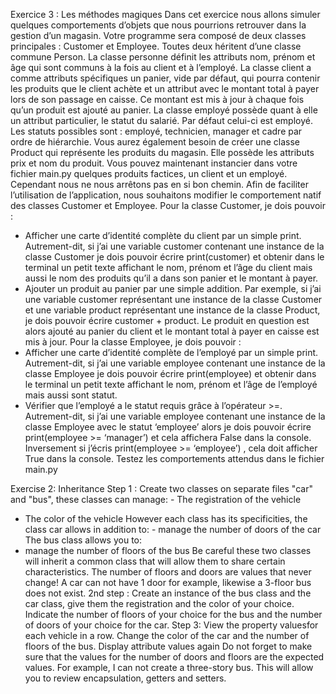 Exercice 3 : Les méthodes magiques
Dans cet exercice nous allons simuler quelques comportements d’objets que nous pourrions retrouver dans la gestion d’un magasin.
Votre programme sera composé de deux classes principales : Customer et Employee. Toutes deux héritent d’une classe commune Person.
La classe personne définit les attributs nom, prénom et âge qui sont communs à la fois au client et à l’employé.
La classe client a comme attributs spécifiques un panier, vide par défaut, qui pourra contenir les produits que le client achète et un attribut avec le montant total à payer lors de son passage en caisse. Ce montant est mis à jour à chaque fois qu’un produit est ajouté au panier.
La classe employé possède quant à elle un attribut particulier, le statut du salarié. Par défaut celui-ci est employé. Les statuts possibles sont : employé, technicien, manager et cadre par ordre de hiérarchie.
Vous aurez également besoin de créer une classe Product qui représente les produits du magasin. Elle possède les attributs prix et nom du produit.
Vous pouvez maintenant instancier dans votre fichier main.py quelques produits factices, un client et un employé.
Cependant nous ne nous arrêtons pas en si bon chemin. Afin de faciliter l’utilisation de l’application, nous souhaitons modifier le comportement natif des classes Customer et Employee.
Pour la classe Customer, je dois pouvoir :
- Afficher une carte d’identité complète du client par un simple print. Autrement-dit, si j’ai une variable customer contenant une instance de la classe Customer je dois pouvoir écrire print(customer) et obtenir dans le terminal un petit texte affichant le nom, prénom et l’âge du client mais aussi le nom des produits qu’il a dans son panier et le montant à payer.
- Ajouter un produit au panier par une simple addition. Par exemple, si j’ai une variable customer représentant une instance de la classe Customer et une variable product représentant une instance de la classe Product, je dois pouvoir écrire customer + product. Le produit en question est alors ajouté au panier du client et le montant total à payer en caisse est mis à jour.
Pour la classe Employee, je dois pouvoir :
- Afficher une carte d’identité complète de l’employé par un simple print. Autrement-dit, si j’ai une variable employee contenant une instance de la classe Employee je dois pouvoir écrire print(employee) et obtenir dans le terminal un petit texte affichant le nom, prénom et l’âge de l’employé mais aussi sont statut.
- Vérifier que l’employé a le statut requis grâce à l’opérateur >=. Autrement-dit, si j’ai une variable employee contenant une instance de la classe Employee avec le statut ‘employee’ alors je dois pouvoir écrire print(employee >= ‘manager’) et cela affichera False dans la console. Inversement si j’écris print(employee >= ‘employee’) , cela doit afficher True dans la console.
Testez les comportements attendus dans le fichier main.py


Exercise 2: Inheritance
Step 1 :
Create two classes on separate files "car" and "bus", these classes can manage: - The registration of the vehicle
- The color of the vehicle
However each class has its specificities, the class car allows in addition to: - manage the number of doors of the car
The bus class allows you to:
- manage the number of floors of the bus
Be careful these two classes will inherit a common class that will allow them to share certain characteristics.
The number of floors and doors are values ​​that never change! A car can not have 1 door for example, likewise a 3-floor bus does not exist.
2nd step :
Create an instance of the bus class and the car class, give them the registration and the color of your choice. Indicate the number of floors of your choice for the bus and the number of doors of your choice for the car.
Step 3:
View the property values ​​for each vehicle in a row. Change the color of the car and the number of floors of the bus. Display attribute values ​​again
Do not forget to make sure that the values ​​for the number of doors and floors are the expected values. For example, I can not create a three-story bus. This will allow you to review encapsulation, getters and setters.